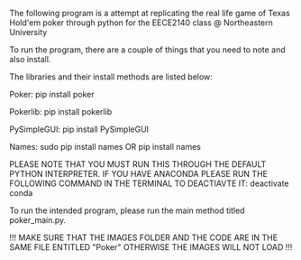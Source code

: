 The following program is a attempt at replicating the real life game of Texas Hold'em poker through python for the EECE2140 class @ Northeastern University

To run the program, there are a couple of things that you need to note and also install. 

The libraries and their install methods are listed below: 

Poker: pip install poker

Pokerlib: pip install pokerlib

PySimpleGUI: pip install PySimpleGUI

Names: sudo pip install names OR pip install names

PLEASE NOTE THAT YOU MUST RUN THIS THROUGH THE DEFAULT PYTHON INTERPRETER. IF YOU HAVE ANACONDA PLEASE RUN THE FOLLOWING COMMAND IN THE TERMINAL TO DEACTIAVTE IT:
deactivate conda 

To run the intended program, please run the main method titled poker_main.py. 

!!! MAKE SURE THAT THE IMAGES FOLDER AND THE CODE ARE IN THE SAME FILE ENTITLED "Poker" OTHERWISE THE IMAGES WILL NOT LOAD !!!
